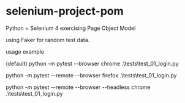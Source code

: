 # selenium-project-pom
Python + Selenium 4 exercising Page Object Model


using Faker for random test data.

usage example

(default)
python -m pytest --browser chrome .\tests\test_01_login.py 

python -m pytest --remote --browser firefox .\tests\test_01_login.py

python -m pytest --remote --browser --headless chrome .\tests\test_01_login.py

